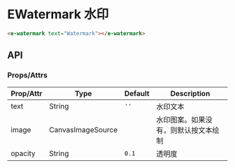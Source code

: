 # EWatermark 水印

``` html
<e-watermark text="Watermark"></e-watermark>
```

## API
### Props/Attrs

| Prop/Attr | Type | Default | Description |
| --------- | ---- | ------- | ----------- |
| text | String | `''` | 水印文本 |
| image | CanvasImageSource | | 水印图案。如果没有，则默认按文本绘制 |
| opacity | String | `0.1` | 透明度 |
